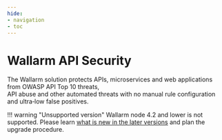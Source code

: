 ```yaml
---
hide:
- navigation
- toc
---
```


# Wallarm API Security

The Wallarm solution protects APIs, microservices and web applications from OWASP API Top 10 threats,<br>API abuse and other automated threats with no manual rule configuration and ultra‑low false positives.

!!! warning "Unsupported version"
    Wallarm node 4.2 and lower is not supported. Please learn [what is new in the later versions](/updating-migrating/what-is-new/) and plan the upgrade procedure.

<style>
    .md-feedback {
        display: none;
    }
</style>